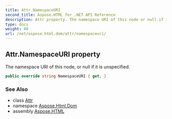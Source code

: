 ```yaml
---
title: Attr.NamespaceURI
second_title: Aspose.HTML for .NET API Reference
description: Attr property. The namespace URI of this node or null if it is unspecified
type: docs
weight: 40
url: /net/aspose.html.dom/attr/namespaceuri/
---
```

## Attr.NamespaceURI property

The namespace URI of this node, or null if it is unspecified.

```csharp
public override string NamespaceURI { get; }
```

### See Also

* class [Attr](../)
* namespace [Aspose.Html.Dom](../../../aspose.html.dom/)
* assembly [Aspose.HTML](../../../)
